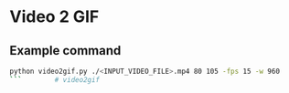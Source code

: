 # Video 2 GIF

## Example command

```bash
python video2gif.py ./<INPUT_VIDEO_FILE>.mp4 80 105 -fps 15 -w 960 
```        # video2gif
